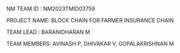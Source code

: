 NM TEAM ID  : NM2023TMID03759

PROJECT NAME: BLOCK CHAIN FOR FARMER INSURANCE CHAIN

TEAM LEAD   : BARANIDHARAN M

TEAM MEMBERS: AVINASH P, DHIVAKAR V, GOPALAKRISHNAN M
